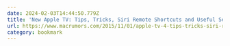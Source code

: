 ```yaml
---
date: 2024-02-03T14:44:50.779Z
title: 'New Apple TV: Tips, Tricks, Siri Remote Shortcuts and Useful Settings'
url: https://www.macrumors.com/2015/11/01/apple-tv-4-tips-tricks-siri-remote-shortcuts/
category: bookmark
---
```

